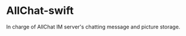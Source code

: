 AllChat-swift
=============

In charge of AllChat IM server's chatting message and picture storage.
